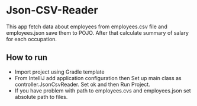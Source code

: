 # Json-CSV-Reader
This app fetch data about employees from employees.csv file​ and employees.json save them to POJO. After that calculate summary of salary for each occupation.

## How to run
* Import project using Gradle template
* From IntelliJ add application configuration then Set up main class as controller.JsonCsvReader. Set ok and then Run Project.
* If you have problem with path to employees.cvs and employees.json set absolute path to files. 
